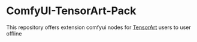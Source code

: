 # ComfyUI-TensorArt-Pack
This repository offers extension comfyui nodes for [TensorArt](https://tensor.art/) users to user offline
